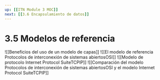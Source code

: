 ```yaml
---
up: [[ITN Module 3 MOC]]
next: [[3.6 Encapsulamiento de datos]]
---
```

# 3.5 Modelos de referencia
![[Beneficios del uso de un modelo de capas]]
![[El modelo de referencia Protocolos de interconexión de sistemas abiertosOSI]]
![[Modelo de protocolo Internet Protocol SuiteTCPIP]]
![[Comparación del modelo Protocolos de interconexión de sistemas abiertosOSI y el modelo Internet Protocol SuiteTCPIP]]